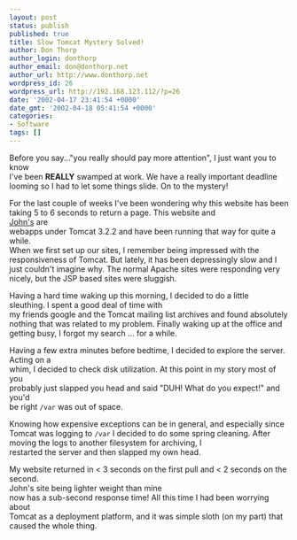 ```yaml
---
layout: post
status: publish
published: true
title: Slow Tomcat Mystery Solved!
author: Don Thorp
author_login: donthorp
author_email: don@donthorp.net
author_url: http://www.donthorp.net
wordpress_id: 26
wordpress_url: http://192.168.123.112/?p=26
date: '2002-04-17 23:41:54 +0000'
date_gmt: '2002-04-18 05:41:54 +0000'
categories:
- Software
tags: []
---
```

<p>
Before you say..."you really should pay more attention", I just want you to know<br />
I've been <b>REALLY</b> swamped at work. We have a really important deadline<br />
 looming so I had to let some things slide. On to the mystery!</p>
<p>
For the last couple of weeks I've been wondering why this website has been<br />
taking 5 to 6 seconds to return a page. This website and<br />
<a href="http://www.johnmunsch.com" target="_blank">John's</a> are<br />
webapps under Tomcat 3.2.2 and have been running that way for quite a while.<br />
When we first set up our sites, I remember being impressed with the<br />
responsiveness of Tomcat. But lately, it has been depressingly slow and I<br />
just couldn't imagine why. The normal Apache sites were responding very<br />
nicely, but the JSP based sites were sluggish.</p>
<p>
Having a hard time waking up this morning, I decided to do a little<br />
sleuthing. I spent a good deal of time with<br />
my friends google and the Tomcat mailing list archives and found absolutely<br />
nothing that was related to my problem. Finally waking up at the office and<br />
getting busy, I forgot my search ... for a while.</p>
<p>
Having a few extra minutes before bedtime, I decided to explore the server. Acting on a<br />
whim, I decided to check disk utilization. At this point in my story most of you<br />
probably just slapped you head and said "DUH! What do you expect!" and you'd<br />
be right <code>/var</code> was out of space.</p>
<p>
Knowing how expensive exceptions can be in general, and especially since<br />
Tomcat was logging to <code>/var</code> I decided to do some spring cleaning. After<br />
moving the logs to another filesystem for archiving, I<br />
restarted the server and then slapped my own head.</p>
<p> My website returned in &lt; 3 seconds on the first pull and &lt; 2 seconds on the second.<br />
John's site being lighter weight than mine<br />
now has a sub-second response time! All this time I had been worrying about<br />
Tomcat as a deployment platform, and it was simple sloth (on my part) that<br />
caused the whole thing.</p>
